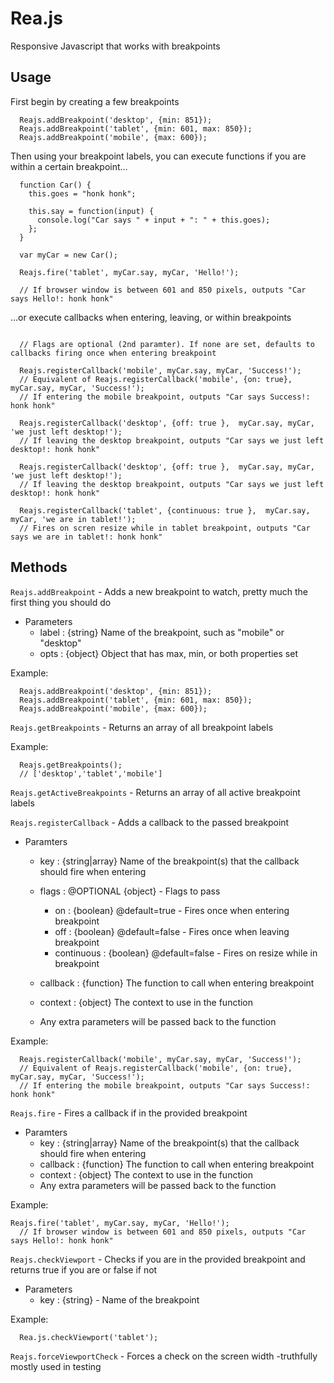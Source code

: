# Rea.js

Responsive Javascript that works with breakpoints

## Usage

First begin by creating a few breakpoints

```
  Reajs.addBreakpoint('desktop', {min: 851});
  Reajs.addBreakpoint('tablet', {min: 601, max: 850});
  Reajs.addBreakpoint('mobile', {max: 600});
```

Then using your breakpoint labels, you can execute functions if you are within a certain breakpoint...

```
  function Car() {
    this.goes = "honk honk";

    this.say = function(input) {
      console.log("Car says " + input + ": " + this.goes);
    };
  }

  var myCar = new Car();

  Reajs.fire('tablet', myCar.say, myCar, 'Hello!');
  
  // If browser window is between 601 and 850 pixels, outputs "Car says Hello!: honk honk"

```

...or execute callbacks when entering, leaving, or within breakpoints

```

  // Flags are optional (2nd paramter). If none are set, defaults to callbacks firing once when entering breakpoint

  Reajs.registerCallback('mobile', myCar.say, myCar, 'Success!');
  // Equivalent of Reajs.registerCallback('mobile', {on: true}, myCar.say, myCar, 'Success!');
  // If entering the mobile breakpoint, outputs "Car says Success!: honk honk"

  Reajs.registerCallback('desktop', {off: true },  myCar.say, myCar, 'we just left desktop!');
  // If leaving the desktop breakpoint, outputs "Car says we just left desktop!: honk honk"

  Reajs.registerCallback('desktop', {off: true },  myCar.say, myCar, 'we just left desktop!');
  // If leaving the desktop breakpoint, outputs "Car says we just left desktop!: honk honk"

  Reajs.registerCallback('tablet', {continuous: true },  myCar.say, myCar, 'we are in tablet!');
  // Fires on scren resize while in tablet breakpoint, outputs "Car says we are in tablet!: honk honk"

```

## Methods


`Reajs.addBreakpoint` - Adds a new breakpoint to watch, pretty much the first thing you should do
  - Parameters
    - label : {string} Name of the breakpoint, such as "mobile" or "desktop"
    - opts  : {object} Object that has max, min, or both properties set

Example:
```
  Reajs.addBreakpoint('desktop', {min: 851});
  Reajs.addBreakpoint('tablet', {min: 601, max: 850});
  Reajs.addBreakpoint('mobile', {max: 600});
```


`Reajs.getBreakpoints` - Returns an array of all breakpoint labels

Example:
```
  Reajs.getBreakpoints();
  // ['desktop','tablet','mobile']
```

      
`Reajs.getActiveBreakpoints` - Returns an array of all active breakpoint labels


`Reajs.registerCallback` - Adds a callback to the passed breakpoint
  - Paramters
    - key       : {string|array} Name of the breakpoint(s) that the callback should fire when entering
    - flags     : @OPTIONAL {object} - Flags to pass
       - on          : {boolean} @default=true - Fires once when entering breakpoint
       - off         : {boolean} @default=false - Fires once when leaving breakpoint
       - continuous  : {boolean} @default=false - Fires on resize while in breakpoint

    - callback  : {function} The function to call when entering breakpoint
    - context   : {object} The context to use in the function
    - Any extra parameters will be passed back to the function

Example:
```
  Reajs.registerCallback('mobile', myCar.say, myCar, 'Success!');
  // Equivalent of Reajs.registerCallback('mobile', {on: true}, myCar.say, myCar, 'Success!');
  // If entering the mobile breakpoint, outputs "Car says Success!: honk honk"
```


`Reajs.fire` - Fires a callback if in the provided breakpoint
  - Paramters
    - key : {string|array} Name of the breakpoint(s) that the callback should fire when entering
    - callback : {function} The function to call when entering breakpoint
    - context : {object} The context to use in the function
    - Any extra parameters will be passed back to the function

Example:
```
Reajs.fire('tablet', myCar.say, myCar, 'Hello!');
  // If browser window is between 601 and 850 pixels, outputs "Car says Hello!: honk honk"
```
  
  

`Reajs.checkViewport` - Checks if you are in the provided breakpoint and returns true if you are or false if not
  - Parameters
    - key : {string} - Name of the breakpoint

Example:
```
  Rea.js.checkViewport('tablet');
```

`Reajs.forceViewportCheck` - Forces a check on the screen width
  -truthfully mostly used in testing
